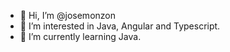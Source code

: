 - 👋 Hi, I’m @josemonzon
- 👀 I’m interested in Java, Angular and Typescript.
- 🌱 I’m currently learning Java.

<!---
josemonzon/josemonzon is a ✨ special ✨ repository because its `README.md` (this file) appears on your GitHub profile.
You can click the Preview link to take a look at your changes.
--->
